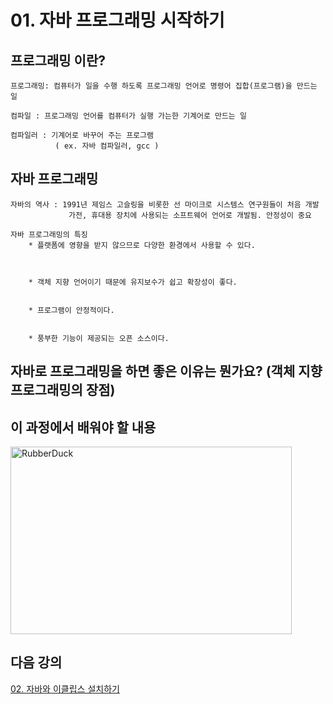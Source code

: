 # 01. 자바 프로그래밍 시작하기

##  프로그래밍 이란?
    프로그래밍: 컴퓨터가 일을 수행 하도록 프로그래밍 언어로 명령어 집합(프로그램)을 만드는 일

    컴파일 : 프로그래밍 언어를 컴퓨터가 실행 가는한 기계어로 만드는 일

    컴파일러 : 기계어로 바꾸어 주는 프로그램 
              ( ex. 자바 컴파일러, gcc )

## 자바 프로그래밍 
    자바의 역사 : 1991년 제임스 고슬링을 비롯한 선 마이크로 시스템스 연구원들이 처음 개발
                 가전, 휴대용 장치에 사용되는 소프트웨어 언어로 개발됨. 안정성이 중요

    자바 프로그래밍의 특징
        * 플랫폼에 영향을 받지 않으므로 다양한 환경에서 사용할 수 있다.
        


        * 객체 지향 언어이기 때문에 유지보수가 쉽고 확장성이 좋다.


        * 프로그램이 안정적이다.


        * 풍부한 기능이 제공되는 오픈 소스이다.


## 자바로 프로그래밍을 하면 좋은 이유는 뭔가요? (객체 지향 프로그래밍의 장점)


## 이 과정에서 배워야 할 내용

<img src="/img/vm.png" width="450px" height="300px" title="" alt="RubberDuck"></img><br/>
## 다음 강의
[02. 자바와 이클립스 설치하기](https://gitlab.com/easyspubjava/javacoursework/-/edit/master/Chapter1/01-02/README.md)

    
